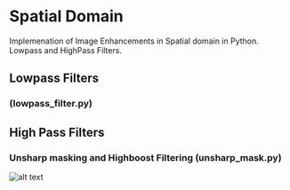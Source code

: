 # Spatial Domain
Implemenation of Image Enhancements in Spatial domain in Python. Lowpass and HighPass Filters.


## Lowpass Filters

### (lowpass_filter.py)

## High Pass Filters

### Unsharp masking and Highboost Filtering (unsharp_mask.py)
![alt text](https://github.com/rockchik/Image-processing/blob/master/images/unsharp.png)


